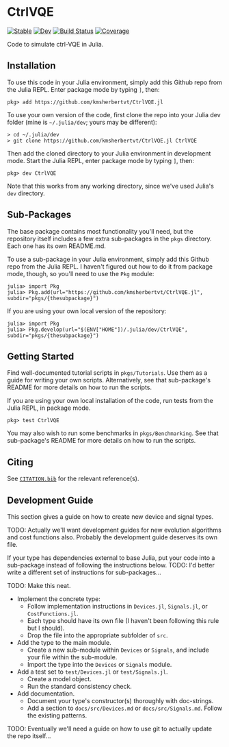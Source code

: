 # CtrlVQE

[![Stable](https://img.shields.io/badge/docs-stable-blue.svg)](https://kmsherbertvt.github.io/CtrlVQE.jl/stable/)
[![Dev](https://img.shields.io/badge/docs-dev-blue.svg)](https://kmsherbertvt.github.io/CtrlVQE.jl/dev/)
[![Build Status](https://github.com/kmsherbertvt/CtrlVQE.jl/actions/workflows/CI.yml/badge.svg?branch=main)](https://github.com/kmsherbertvt/CtrlVQE.jl/actions/workflows/CI.yml?query=branch%3Amain)
[![Coverage](https://codecov.io/gh/kmsherbertvt/CtrlVQE.jl/branch/main/graph/badge.svg)](https://codecov.io/gh/kmsherbertvt/CtrlVQE.jl)

Code to simulate ctrl-VQE in Julia.

## Installation

To use this code in your Julia environment,
    simply add this Github repo from the Julia REPL.
Enter package mode by typing `]`, then:

```
pkg> add https://github.com/kmsherbertvt/CtrlVQE.jl
```

To use your own version of the code, first clone the repo into your Julia dev folder
  (mine is `~/.julia/dev`; yours may be different):

```
> cd ~/.julia/dev
> git clone https://github.com/kmsherbertvt/CtrlVQE.jl CtrlVQE
```

Then add the cloned directory to your Julia environment in development mode.
Start the Julia REPL, enter package mode by typing `]`, then:

```
pkg> dev CtrlVQE
```

Note that this works from any working directory,
    since we've used Julia's `dev` directory.


## Sub-Packages

The base package contains most functionality you'll need,
    but the repository itself includes a few extra sub-packages in the `pkgs` directory.
Each one has its own README.md.

To use a sub-package in your Julia environment,
    simply add this Github repo from the Julia REPL.
I haven't figured out how to do it from package mode, though,
    so you'll need to use the `Pkg` module:

```
julia> import Pkg
julia> Pkg.add(url="https://github.com/kmsherbertvt/CtrlVQE.jl", subdir="pkgs/{thesubpackage}")
```

If you are using your own local version of the repository:

```
julia> import Pkg
julia> Pkg.develop(url="$(ENV["HOME"])/.julia/dev/CtrlVQE", subdir="pkgs/{thesubpackage}")
```

## Getting Started

Find well-documented tutorial scripts in `pkgs/Tutorials`.
Use them as a guide for writing your own scripts.
Alternatively, see that sub-package's README for more details on how to run the scripts.

If you are using your own local installation of the code,
    run tests from the Julia REPL, in package mode.
```
pkg> test CtrlVQE
```

You may also wish to run some benchmarks in `pkgs/Benchmarking`.
See that sub-package's README for more details on how to run the scripts.

## Citing

See [`CITATION.bib`](CITATION.bib) for the relevant reference(s).

## Development Guide

This section gives a guide on how to create new device and signal types.

TODO: Actually we'll want development guides for new evolution algorithms and cost functions also.
    Probably the development guide deserves its own file.

If your type has dependencies external to base Julia,
    put your code into a sub-package instead of following the instructions below.
TODO: I'd better write a different set of instructions for sub-packages...

TODO: Make this neat.
- Implement the concrete type:
  - Follow implementation instructions in `Devices.jl`, `Signals.jl`, or `CostFunctions.jl`.
  - Each type should have its own file (I haven't been following this rule but I should).
  - Drop the file into the appropriate subfolder of `src`.
- Add the type to the main module.
  - Create a new sub-module within `Devices` or `Signals`, and include your file within the sub-module.
  - Import the type into the `Devices` or `Signals` module.
- Add a test set to `test/Devices.jl` or `test/Signals.jl`.
  - Create a model object.
  - Run the standard consistency check.
- Add documentation.
  - Document your type's constructor(s) thoroughly with doc-strings.
  - Add a section to `docs/src/Devices.md` or `docs/src/Signals.md`. Follow the existing patterns.

TODO: Eventually we'll need a guide on how to use git to actually update the repo itself...